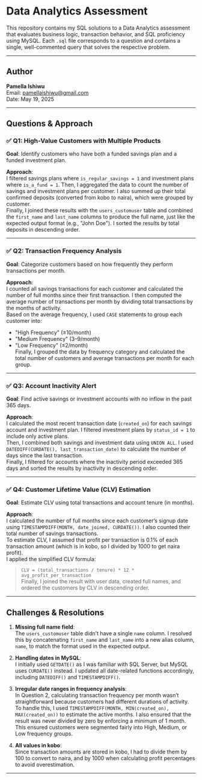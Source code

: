 # Data Analytics Assessment

This repository contains my SQL solutions to a Data Analytics assessment that evaluates business logic, transaction behavior, and SQL proficiency using MySQL. Each `.sql` file corresponds to a question and contains a single, well-commented query that solves the respective problem.

---

## Author

**Pamella Ishiwu**  
Email: pamellaishiwu@gmail.com  
Date: May 19, 2025

---

## Questions & Approach

### ✅ Q1: High-Value Customers with Multiple Products

**Goal**: Identify customers who have both a funded savings plan and a funded investment plan.

**Approach**:  
I filtered savings plans where `is_regular_savings = 1` and investment plans where `is_a_fund = 1`. Then, I aggregated the data to count the number of savings and investment plans per customer. I also summed up their total confirmed deposits (converted from kobo to naira), which were grouped by customer.  
Finally, I joined these results with the `users_customuser` table and combined the `first_name` and `last_name` columns to produce the full name, just like the expected output format (e.g., "John Doe"). I sorted the results by total deposits in descending order.

---

### ✅ Q2: Transaction Frequency Analysis

**Goal**: Categorize customers based on how frequently they perform transactions per month.

**Approach**:  
I counted all savings transactions for each customer and calculated the number of full months since their first transaction. I then computed the average number of transactions per month by dividing total transactions by the months of activity.  
Based on the average frequency, I used `CASE` statements to group each customer into:  
- "High Frequency" (≥10/month)  
- "Medium Frequency" (3–9/month)  
- "Low Frequency" (≤2/month)  
Finally, I grouped the data by frequency category and calculated the total number of customers and average transactions per month for each group.

---

### ✅ Q3: Account Inactivity Alert

**Goal**: Find active savings or investment accounts with no inflow in the past 365 days.

**Approach**:  
I calculated the most recent transaction date (`created_on`) for each savings account and investment plan. I filtered investment plans by `status_id = 1` to include only active plans.  
Then, I combined both savings and investment data using `UNION ALL`. I used `DATEDIFF(CURDATE(), last_transaction_date)` to calculate the number of days since the last transaction.  
Finally, I filtered for accounts where the inactivity period exceeded 365 days and sorted the results by inactivity in descending order.

---

### ✅ Q4: Customer Lifetime Value (CLV) Estimation

**Goal**: Estimate CLV using total transactions and account tenure (in months).

**Approach**:  
I calculated the number of full months since each customer’s signup date using `TIMESTAMPDIFF(MONTH, date_joined, CURDATE())`. I also counted their total number of savings transactions.  
To estimate CLV, I assumed that profit per transaction is 0.1% of each transaction amount (which is in kobo, so I divided by 1000 to get naira profit).  
I applied the simplified CLV formula:  
> `CLV = (total_transactions / tenure) * 12 * avg_profit_per_transaction`  
Finally, I joined the result with user data, created full names, and ordered the customers by CLV in descending order.

---

## Challenges & Resolutions

1. **Missing full name field**:  
   The `users_customuser` table didn’t have a single `name` column. I resolved this by concatenating `first_name` and `last_name` into a new alias column, `name`, to match the format used in the expected output.

2. **Handling dates in MySQL**:  
   I initially used `GETDATE()` as I was familiar with SQL Server, but MySQL uses `CURDATE()` instead. I updated all date-related functions accordingly, including `DATEDIFF()` and `TIMESTAMPDIFF()`.

3. **Irregular date ranges in frequency analysis**:  
   In Question 2, calculating transaction frequency per month wasn’t straightforward because customers had different durations of activity. To handle this, I used `TIMESTAMPDIFF(MONTH, MIN(created_on), MAX(created_on))` to estimate the active months. I also ensured that the result was never divided by zero by enforcing a minimum of 1 month. This ensured customers were segmented fairly into High, Medium, or Low frequency groups.

4. **All values in kobo**:  
   Since transaction amounts are stored in kobo, I had to divide them by 100 to convert to naira, and by 1000 when calculating profit percentages to avoid overestimation.

---


